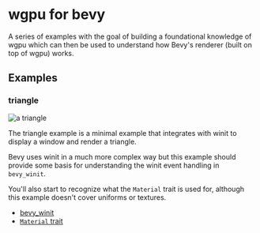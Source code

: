 # wgpu for bevy

A series of examples with the goal of building a foundational knowledge of wgpu which can then be used to understand how Bevy's renderer (built on top of wgpu) works.

## Examples

### triangle

![a triangle](./src/bin/triangle.avif)

The triangle example is a minimal example that integrates with winit to display a window and render a triangle.

Bevy uses winit in a much more complex way but this example should provide some basis for understanding the winit event handling in `bevy_winit`.

You'll also start to recognize what the `Material` trait is used for, although this example doesn't cover uniforms or textures.

- [bevy_winit](https://github.com/bevyengine/bevy/tree/main/crates/bevy_winit)
- [`Material` trait](https://docs.rs/bevy/0.13.2/bevy/pbr/trait.Material.html)
